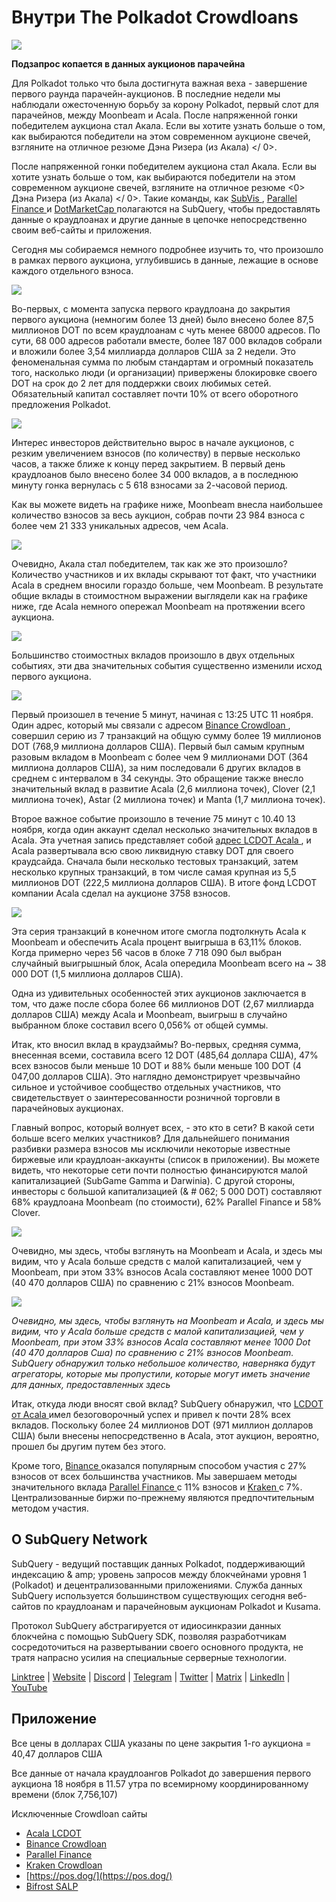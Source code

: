 # Внутри The Polkadot Crowdloans

![](https://miro.medium.com/max/2400/1*JvR4YsstF6OHG3mTr_1Seg.png)

**Подзапрос копается в данных аукционов парачейна**

Для Polkadot только что была достигнута важная веха - завершение первого раунда парачейн-аукционов. В последние недели мы наблюдали ожесточенную борьбу за корону Polkadot, первый слот для парачейнов, между Moonbeam и Acala. После напряженной гонки победителем аукциона стал Акала. Если вы хотите узнать больше о том, как выбираются победители на этом современном аукционе свечей, взгляните на отличное резюме
 Дэна Ризера (из Акала) </ 0>.</p> 

После напряженной гонки победителем аукциона стал Акала. Если вы хотите узнать больше о том, как выбираются победители на этом современном аукционе свечей, взгляните на отличное резюме <0> Дэна Ризера (из Акала) </ 0>. Такие команды, как [ SubVis ](https://www.subvis.io/), [ Parallel Finance ](https://parallel.fi/) и [ DotMarketCap ](https://dotmarketcap.com/) полагаются на SubQuery, чтобы предоставлять данные о краудлоанах и другие данные в цепочке непосредственно своим веб-сайты и приложения.

Сегодня мы собираемся немного подробнее изучить то, что произошло в рамках первого аукциона, углубившись в данные, лежащие в основе каждого отдельного взноса.

![](https://miro.medium.com/max/2400/0*Pcp3KJvC5eyP2KQ3)

Во-первых, с момента запуска первого краудлоана до закрытия первого аукциона (немногим более 13 дней) было внесено более 87,5 миллионов DOT по всем краудлоанам с чуть менее 68000 адресов. По сути, 68 000 адресов работали вместе, более 187 000 вкладов собрали и вложили более 3,54 миллиарда долларов США за 2 недели. Это феноменальная сумма по любым стандартам и огромный показатель того, насколько люди (и организации) привержены блокировке своего DOT на срок до 2 лет для поддержки своих любимых сетей. Обязательный капитал составляет почти 10% от всего оборотного предложения Polkadot.

![](https://miro.medium.com/max/2400/0*-ovBJnjxAKfeB81Y)

Интерес инвесторов действительно вырос в начале аукционов, с резким увеличением взносов (по количеству) в первые несколько часов, а также ближе к концу перед закрытием. В первый день краудлоанов было внесено более 34 000 вкладов, а в последнюю минуту гонка вернулась с 5 618 взносами за 2-часовой период.

Как вы можете видеть на графике ниже, Moonbeam внесла наибольшее количество взносов за весь аукцион, собрав почти 23 984 взноса с более чем 21 333 уникальных адресов, чем Acala.

![](https://miro.medium.com/max/2400/0*MSHfjnu7KmMvDmnY)

Очевидно, Акала стал победителем, так как же это произошло? Количество участников и их вклады скрывают тот факт, что участники Acala в среднем вносили гораздо больше, чем Moonbeam. В результате общие вклады в стоимостном выражении выглядели как на графике ниже, где Acala немного опережал Moonbeam на протяжении всего аукциона.

![](https://miro.medium.com/max/2400/0*YbV-ReqSwfimUsbO)

Большинство стоимостных вкладов произошло в двух отдельных событиях, эти два значительных события существенно изменили исход первого аукциона.

![](https://miro.medium.com/max/2400/0*jmRsZ7kxEYAWYaUq)

Первый произошел в течение 5 минут, начиная с 13:25 UTC 11 ноября. Один адрес, который мы связали с адресом [ Binance Crowdloan ](https://www.binance.com/en/dotslot), совершил серию из 7 транзакций на общую сумму более 19 миллионов DOT (768,9 миллиона долларов США). Первый был самым крупным разовым вкладом в Moonbeam с более чем 9 миллионами DOT (364 миллиона долларов США), за ним последовали 6 других вкладов в среднем с интервалом в 34 секунды. Это обращение также внесло значительный вклад в развитие Acala (2,6 миллиона точек), Clover (2,1 миллиона точек), Astar (2 миллиона точек) и Manta (1,7 миллиона точек).

Второе важное событие произошло в течение 75 минут с 10.40 13 ноября, когда один аккаунт сделал несколько значительных вкладов в Acala. Эта учетная запись представляет собой [ адрес LCDOT Acala ](https://medium.com/acalanetwork/acala-liquid-crowdloan-dot-lcdot-launch-on-polkadot-f28d8f561157), и Acala развертывала всю свою ликвидную ставку DOT для своего краудсайда. Сначала были несколько тестовых транзакций, затем несколько крупных транзакций, в том числе самая крупная из 5,5 миллионов DOT (222,5 миллиона долларов США). В итоге фонд LCDOT компании Acala сделал на аукционе 3758 взносов.

![](https://miro.medium.com/max/2400/0*GTJviXqhPmRIIf73)

Эта серия транзакций в конечном итоге смогла подтолкнуть Acala к Moonbeam и обеспечить Acala процент выигрыша в 63,11% блоков. Когда примерно через 56 часов в блоке 7 718 090 был выбран случайный выигрышный блок, Acala опередила Moonbeam всего на ~ 38 000 DOT (1,5 миллиона долларов США).

Одна из удивительных особенностей этих аукционов заключается в том, что даже после сбора более 66 миллионов DOT (2,67 миллиарда долларов США) между Acala и Moonbeam, выигрыш в случайно выбранном блоке составил всего 0,056% от общей суммы.

Итак, кто вносил вклад в краудзаймы? Во-первых, средняя сумма, внесенная всеми, составила всего 12 DOT (485,64 доллара США), 47% всех взносов были меньше 10 DOT и 88% были меньше 100 DOT (4 047,00 долларов США). Это наглядно демонстрирует чрезвычайно сильное и устойчивое сообщество отдельных участников, что свидетельствует о заинтересованности розничной торговли в парачейновых аукционах.

Главный вопрос, который волнует всех, - это кто в сети? В какой сети больше всего мелких участников? Для дальнейшего понимания разбивки размера взносов мы исключили некоторые известные биржевые или краудлоан-аккаунты (список в приложении). Вы можете видеть, что некоторые сети почти полностью финансируются малой капитализацией (SubGame Gamma и Darwinia). С другой стороны, инвесторы с большой капитализацией (& # 062; 5 000 DOT) составляют 68% краудлоана Moonbeam (по стоимости), 62% Parallel Finance и 58% Clover.

![](https://miro.medium.com/max/2400/0*ztRnFrVfJ2aTlMiU)

Очевидно, мы здесь, чтобы взглянуть на Moonbeam и Acala, и здесь мы видим, что у Acala больше средств с малой капитализацией, чем у Moonbeam, при этом 33% взносов Acala составляют менее 1000 DOT (40 470 долларов США) по сравнению с 21% взносов Moonbeam.

![](https://miro.medium.com/max/2400/0*ge-2XDPgddj-J07V)

_Очевидно, мы здесь, чтобы взглянуть на Moonbeam и Acala, и здесь мы видим, что у Acala больше средств с малой капитализацией, чем у Moonbeam, при этом 33% взносов Acala составляют менее 1000 Dot (40 470 долларов Сша) по сравнению с 21% взносов Moonbeam. SubQuery обнаружил только небольшое количество, наверняка будут агрегаторы, которые мы пропустили, которые могут иметь значение для данных, предоставленных здесь_

Итак, откуда люди вносят свой вклад? SubQuery обнаружил, что [ LCDOT от Acala ](https://medium.com/acalanetwork/acala-liquid-crowdloan-dot-lcdot-launch-on-polkadot-f28d8f561157) имел безоговорочный успех и привел к почти 28% всех вкладов. Поскольку более 24 миллионов DOT (971 миллион долларов США) были внесены непосредственно в Acala, этот аукцион, вероятно, прошел бы другим путем без этого.

Кроме того, [ Binance ](https://www.binance.com/en/dotslot) оказался популярным способом участия с 27% взносов от всех большинства участников. Мы завершаем методы значительного вклада [ Parallel Finance ](https://crowdloan.parallel.fi/#/auction/polkadot) с 11% взносов и [ Kraken ](https://www.kraken.com/learn/parachain-auctions) с 7%. Централизованные биржи по-прежнему являются предпочтительным методом участия.



## О SubQuery Network

SubQuery - ведущий поставщик данных Polkadot, поддерживающий индексацию & amp; уровень запросов между блокчейнами уровня 1 (Polkadot) и децентрализованными приложениями. Служба данных SubQuery используется большинством существующих сегодня веб-сайтов по краудлоанам и парачейновым аукционам Polkadot и Kusama.

Протокол SubQuery абстрагируется от идиосинкразии данных блокчейна с помощью SubQuery SDK, позволяя разработчикам сосредоточиться на развертывании своего основного продукта, не тратя напрасно усилия на специальные серверные технологии.

​​​​[Linktree](https://linktr.ee/subquerynetwork)  |  [Website](https://subquery.network/)  |  [Discord](https://discord.com/invite/78zg8aBSMG)  |  [Telegram](https://t.me/subquerynetwork)  |  [Twitter](https://twitter.com/subquerynetwork)  |  [Matrix](https://matrix.to/#/#subquery:matrix.org)  |  [LinkedIn](https://www.linkedin.com/company/subquery)  |  [YouTube](https://www.youtube.com/channel/UCi1a6NUUjegcLHDFLr7CqLw)



## Приложение

Все цены в долларах США указаны по цене закрытия 1-го аукциона = 40,47 долларов США

Все данные от начала краудлоангов Polkadot до завершения первого аукциона 18 ноября в 11.57 утра по всемирному координированному времени (блок 7,756,107)

Исключенные Crowdloan сайты

-   [Acala LCDOT](https://medium.com/acalanetwork/acala-liquid-crowdloan-dot-lcdot-launch-on-polkadot-f28d8f561157)
-   [Binance Crowdloan](https://www.binance.com/en/dotslot)
-   [Parallel Finance](https://crowdloan.parallel.fi/#/auction/polkadot)
-   [Kraken Crowdloan](https://www.kraken.com/learn/parachain-auctions)
-   [https://pos.dog/](https://pos.dog/)
-   [Bifrost SALP](https://medium.com/bifrost-finance/bifrost-announces-slot-auction-liquidity-protocol-salp-weekly-report-51-57a7f69aad34)
